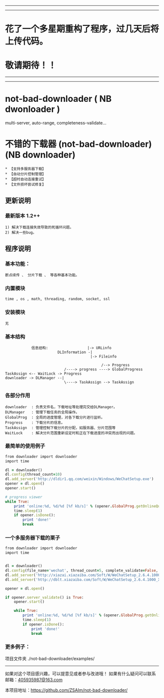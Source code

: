 ******
*******
# 花了一个多星期重构了程序，过几天后将上传代码。
# 敬请期待！！
*******
******

# not-bad-downloader ( NB dwonloader )
multi-server, auto-range, completeness-validate...


# 不错的下载器 (not-bad-downloader) (NB downloader)
	* 【支持多服务器下载】
	* 【自动分片控制管理】
	* 【超时自动连接重试】
	* 【文件损坏尝试修复】

## 更新说明
### 最新版本 1.2++
	1) 解决下载连接失效导致的死循环问题。
	2) 解决一些bug。
	
## 程序说明
### 基本功能： 
	断点续传 、 分片下载 、 等各种基本功能。

### 内置模块
	time , os , math, threading, random, socket, ssl

### 安装模块
	无

### 基本结构
				信息结构:				   |-> URLinfo
							DLInformation -|
										   |-> Fileinfo

                                                /--> Progress 
                               /----> progress ----> GlobalProgress           TaskAssign <-- WaitLock -> Progress 
	downloader -> DLManager --|          									   
	                           \----> TaskAssign --> TaskAssign   

### 各部分作用	
	downloader	: 负责文件名，下载地址等处理完交给DLManager。
	DLManager	: 管理下载任务的全局操作。
	GlobalProg	: 全局的进度管理，对各下载分片进行监听。
	Progress	: 下载分片的信息。
	TaskAssign	: 管理控制下载分片的分配，如服务器、分片范围等
	WaitLock	: 解决分片范围重新设定时和正在下载进度的冲突而出现的问题。
	
### 最简单的使用例子
```ruby
from downloader import downloader
import time

dl = downloader()
dl.config(thread_count=10)
dl.add_server('http://dldir1.qq.com/weixin/Windows/WeChatSetup.exe')
opener = dl.open()
opener.start()

# progress viewer
while True:
    print 'online:%d, %d/%d [%f kb/s]' % (opener.GlobalProg.getOnlineQuantity(), opener.file.size - opener.getLeft(), opener.file.size, opener.getinsSpeed() / 1024)
    time.sleep(1)
    if opener.isDone():
        print 'done!'
        break
```
### 一个多服务器下载的栗子
```ruby
from downloader import downloader
import time


dl = downloader()
dl.config(file_name='wechat', thread_count=5, complete_validate=False, force=True, block_size=1024*10)
dl.add_server('http://xiazai.xiazaiba.com/Soft/W/WeChatSetup_2.6.4.1000_XiaZaiBa.zip')
dl.add_server('http://dblt.xiazaiba.com/Soft/W/WeChatSetup_2.6.4.1000_XiaZaiBa.zip')

opener = dl.open()

if opener.server_validate() is True:
    opener.start()

    while True:
        print 'online:%d, %d/%d [%f kb/s]' % (opener.GlobalProg.getOnlineQuantity(), opener.file.size - opener.getLeft(), opener.file.size, opener.getinsSpeed() / 1024)
        time.sleep(1)
        if opener.isDone():
            print 'done!'
            break

```
### 更多例子：
项目文件夹 ./not-bad-downloader/examples/

***
如果对这个项目感兴趣，可以提意见或者参与改进哦！
	如果有什么疑问可以联系邮箱：405935987@163.com
	

本项目地址：https://github.com/ZSAIm/not-bad-downloader/

